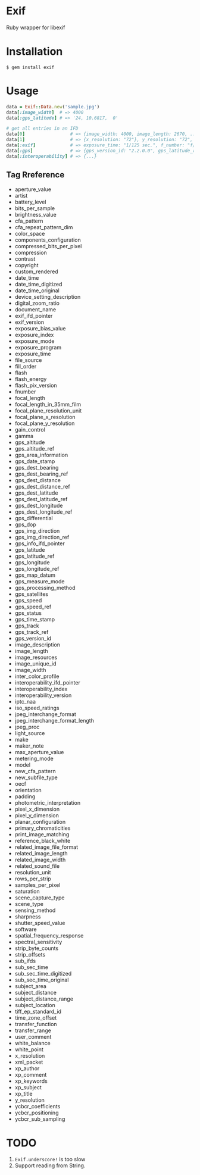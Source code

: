 # Exif

Ruby wrapper for libexif

# Installation

    $ gem install exif

# Usage

```ruby
data = Exif::Data.new('sample.jpg')
data[:image_width]  # => 4000
data[:gps_latitude] # => '24, 10.6817,  0'

# get all entries in an IFD
data[0]                 # => {image_width: 4000, image_length: 2670, ...}
data[1]                 # => {x_resolution: "72"}, y_resolution: "72", ...}
data[:exif]             # => exposure_time: "1/125 sec.", f_number: "f/8.0"}
data[:gps]              # => {gps_version_id: "2.2.0.0", gps_latitude_ref: "N", ...}
data[:interoperability] # => {...}
```

## Tag Rreference

- aperture_value
- artist
- battery_level
- bits_per_sample
- brightness_value
- cfa_pattern
- cfa_repeat_pattern_dim
- color_space
- components_configuration
- compressed_bits_per_pixel
- compression
- contrast
- copyright
- custom_rendered
- date_time
- date_time_digitized
- date_time_original
- device_setting_description
- digital_zoom_ratio
- document_name
- exif_ifd_pointer
- exif_version
- exposure_bias_value
- exposure_index
- exposure_mode
- exposure_program
- exposure_time
- file_source
- fill_order
- flash
- flash_energy
- flash_pix_version
- fnumber
- focal_length
- focal_length_in_35mm_film
- focal_plane_resolution_unit
- focal_plane_x_resolution
- focal_plane_y_resolution
- gain_control
- gamma
- gps_altitude
- gps_altitude_ref
- gps_area_information
- gps_date_stamp
- gps_dest_bearing
- gps_dest_bearing_ref
- gps_dest_distance
- gps_dest_distance_ref
- gps_dest_latitude
- gps_dest_latitude_ref
- gps_dest_longitude
- gps_dest_longitude_ref
- gps_differential
- gps_dop
- gps_img_direction
- gps_img_direction_ref
- gps_info_ifd_pointer
- gps_latitude
- gps_latitude_ref
- gps_longitude
- gps_longitude_ref
- gps_map_datum
- gps_measure_mode
- gps_processing_method
- gps_satellites
- gps_speed
- gps_speed_ref
- gps_status
- gps_time_stamp
- gps_track
- gps_track_ref
- gps_version_id
- image_description
- image_length
- image_resources
- image_unique_id
- image_width
- inter_color_profile
- interoperability_ifd_pointer
- interoperability_index
- interoperability_version
- iptc_naa
- iso_speed_ratings
- jpeg_interchange_format
- jpeg_interchange_format_length
- jpeg_proc
- light_source
- make
- maker_note
- max_aperture_value
- metering_mode
- model
- new_cfa_pattern
- new_subfile_type
- oecf
- orientation
- padding
- photometric_interpretation
- pixel_x_dimension
- pixel_y_dimension
- planar_configuration
- primary_chromaticities
- print_image_matching
- reference_black_white
- related_image_file_format
- related_image_length
- related_image_width
- related_sound_file
- resolution_unit
- rows_per_strip
- samples_per_pixel
- saturation
- scene_capture_type
- scene_type
- sensing_method
- sharpness
- shutter_speed_value
- software
- spatial_frequency_response
- spectral_sensitivity
- strip_byte_counts
- strip_offsets
- sub_ifds
- sub_sec_time
- sub_sec_time_digitized
- sub_sec_time_original
- subject_area
- subject_distance
- subject_distance_range
- subject_location
- tiff_ep_standard_id
- time_zone_offset
- transfer_function
- transfer_range
- user_comment
- white_balance
- white_point
- x_resolution
- xml_packet
- xp_author
- xp_comment
- xp_keywords
- xp_subject
- xp_title
- y_resolution
- ycbcr_coefficients
- ycbcr_positioning
- ycbcr_sub_sampling

# TODO

1. `Exif.underscore!` is too slow
2. Support reading from String.